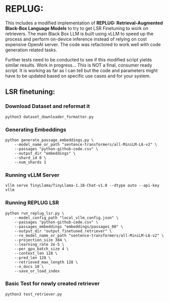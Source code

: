 # REPLUG: 
This includes a modified implementation of **REPLUG: Retrieval-Augmented Black-Box Language Models** to try to get LSR Finetuning to work on retrievers. The main Black Box LLM is built using vLLM to speed up the process and perform on-device inference instead of relying on cost expensive OpenAI server. The code was refactored to work well with code generation related tasks.

Further tests need to be conducted to see if this modified script yields similar results. Work in progress... This is NOT a final, consumer ready script. It is working as far as I can tell but the code and parameters might have to be updated based on specific use cases and for your system.

## LSR finetuning:

### Download Dataset and reformat it
```
python3 dataset_downloader_formatter.py
```

### Generating Embeddings
```
python generate_passage_embeddings.py \
    --model_name_or_path "sentence-transformers/all-MiniLM-L6-v2" \
    --passages "python-github-code.csv" \
    --output_dir "embeddings" \
    --shard_id 0 \
    --num_shards 1
```

### Running vLLM Server
```
vllm serve TinyLlama/TinyLlama-1.1B-Chat-v1.0 --dtype auto --api-key vllm
```

### Running REPLUG LSR 
```
python run_replug_lsr.py \
    --model_config_path "local_vllm_config.json" \
    --passages "python-github-code.csv" \
    --passages_embeddings "embeddings/passages_00" \
    --output_dir "output_finetuned_retriever" \
    --re_model_name_or_path "sentence-transformers/all-MiniLM-L6-v2" \
    --projection_size 384 \
    --learning_rate 2e-5 \
    --per_gpu_batch_size 4 \
    --context_len 128 \
    --pred_len 128 \
    --retrieved_max_length 128 \
    --n_docs 10 \
    --save_or_load_index
```

### Basic Test for newly created retriever

```
python3 test_retriever.py
```



